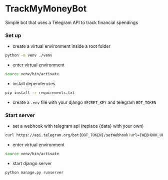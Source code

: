 # TrackMyMoneyBot
Simple bot that uses a Telegram API to track financial spendings

### Set up

* create a virtual environment inside a root folder

```bash
python -m venv ./venv
```

* enter virtual environment

```bash
source venv/bin/activate
```

* install dependencies

```bash
pip install -r requirements.txt
```

* create a ``.env`` file with your django ``SECRET_KEY`` and telegram ``BOT_TOKEN``


### Start server

* set a webhook with telegram api (replace {data} with your own)

```bash
curl https://api.telegram.org/bot{BOT_TOKEN}/setWebhook?url={WEBHOOK_URL}
```

* enter virtual environment

```bash
source venv/bin/activate
```

* start django server
```bash
python manage.py runserver
```
